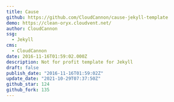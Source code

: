 ```yaml
---
title: Cause
github: https://github.com/CloudCannon/cause-jekyll-template
demo: https://clean-oryx.cloudvent.net/
author: CloudCannon
ssg:
  - Jekyll
cms:
  - CloudCannon
date: 2016-11-16T01:59:02.000Z
description: Not for profit template for Jekyll
draft: false
publish_date: "2016-11-16T01:59:02Z"
update_date: "2021-10-29T07:37:50Z"
github_star: 124
github_fork: 135
---
```

